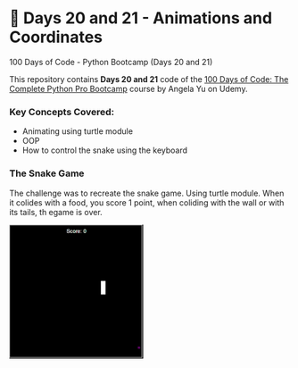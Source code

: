 # 🚀 Days 20 and 21 - Animations and Coordinates
100 Days of Code - Python Bootcamp (Days 20 and 21)

This repository contains **Days 20 and 21** code of the [100 Days of Code: The Complete Python Pro Bootcamp](https://www.udemy.com/course/100-days-of-code/?couponCode=KEEPLEARNINGBR) course by Angela Yu on Udemy.

### Key Concepts Covered:
- Animating using turtle module
- OOP
- How to control the snake using the keyboard

### The Snake Game
The challenge was to recreate the snake game. Using turtle module.
When it colides with a food, you score 1 point, when coliding with the wall or with its tails, th egame is over.

![snake game](snakegame.gif)


